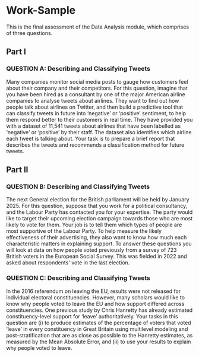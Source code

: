 # Work-Sample
This is the final assessment of the Data Analysis module, which comprises of three questions.

## Part I 
### QUESTION A: Describing and Classifying Tweets
Many companies monitor social media posts to gauge how customers feel about their company and their competitors. For this question, imagine that you have been hired as a consultant by one of the major American airline companies to analyse tweets about airlines. They want to find out how people talk about airlines on Twitter, and then build a predictive tool that can classify tweets in future into ‘negative’ or ‘positive’ sentiment, to help them respond better to their customers in real time. They have provided you with a dataset of 11,541 tweets about airlines that have been labelled as ‘negative’ or ‘positive’ by their staff. The dataset also identifies which airline each tweet is talking about. Your task is to prepare a brief report that describes the tweets and recommends a classification method for future tweets.

## Part II
### QUESTION B: Describing and Classifying Tweets
The next General election for the British parliament will be held by January 2025. For this question, suppose that you work for a political consultancy, and the Labour Party has contacted you for your expertise. The party would like to target their upcoming election campaign towards those who are most likely to vote for them. Your job is to tell them which types of people are most supportive of the Labour Party. To help measure the likely effectiveness of their advertising, they also want to know how much each characteristic matters in explaining support. To answer these questions you will look at data on how people voted previously from a survey of 723 British voters in the European Social Survey. This was fielded in 2022 and asked about respondents' vote in the last election.

### QUESTION C: Describing and Classifying Tweets
In the 2016 referendum on leaving the EU, results were not released for individual electoral constituencies. However, many scholars would like to know why people voted to leave the EU and how support differed across constituencies. One previous study by Chris Hanretty has already estimated constituency-level support for ‘leave’ authoritatively. Your tasks in this question are (i) to produce estimates of the percentage of voters that voted ‘leave’ in every constituency in Great Britain using multilevel modeling and post-stratification that are as close as possible to the Hanretty estimates, as measured by the Mean Absolute Error, and (ii) to use your results to explain why people voted to leave.
